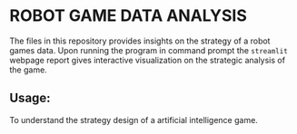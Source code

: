 # ROBOT GAME DATA ANALYSIS
The files in this repository provides insights on the strategy of a robot games data. Upon running the program in command prompt the `streamlit` webpage report gives
interactive visualization on the strategic analysis of the game.

## Usage:
To understand the strategy design of a artificial intelligence game.
